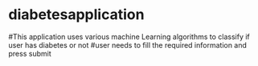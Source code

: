 # diabetesapplication
#This application uses various machine Learning  algorithms to classify if user has diabetes or not
#user needs to fill the required information and press submit 
